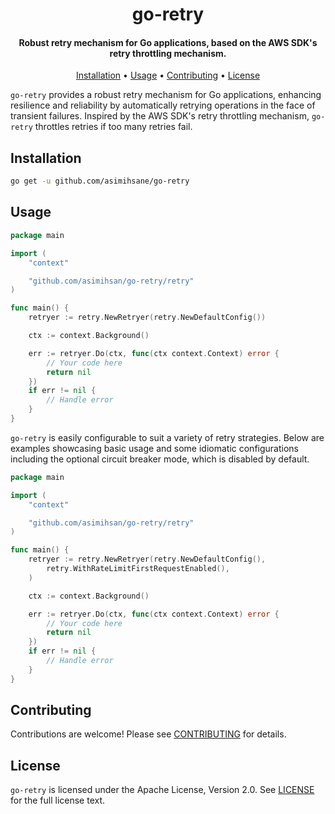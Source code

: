 <h1 align="center">
  go-retry
</h1>

<h4 align="center">Robust retry mechanism for Go applications, based on the AWS SDK's retry throttling mechanism.</h4>

<p align="center">
  <a href="#installation">Installation</a> •
  <a href="#usage">Usage</a> •
  <a href="#contributing">Contributing</a> •
  <a href="#license">License</a>
</p>

`go-retry` provides a robust retry mechanism for Go applications, enhancing resilience and reliability by automatically
retrying operations in the face of transient failures. Inspired by the AWS SDK's retry throttling mechanism, `go-retry`
throttles retries if too many retries fail.

## Installation

```bash
go get -u github.com/asimihsane/go-retry
```

## Usage

```go
package main

import (
	"context"

	"github.com/asimihsan/go-retry/retry"
)

func main() {
	retryer := retry.NewRetryer(retry.NewDefaultConfig())

	ctx := context.Background()

	err := retryer.Do(ctx, func(ctx context.Context) error {
		// Your code here
		return nil
	})
	if err != nil {
		// Handle error
	}
}
```

`go-retry` is easily configurable to suit a variety of retry strategies. Below are examples showcasing basic usage and
some idiomatic configurations including the optional circuit breaker mode, which is disabled by default.

```go
package main

import (
	"context"

	"github.com/asimihsan/go-retry/retry"
)

func main() {
	retryer := retry.NewRetryer(retry.NewDefaultConfig(),
		retry.WithRateLimitFirstRequestEnabled(),
	)

	ctx := context.Background()

	err := retryer.Do(ctx, func(ctx context.Context) error {
		// Your code here
		return nil
	})
	if err != nil {
		// Handle error
	}
}
```

## Contributing

Contributions are welcome! Please see [CONTRIBUTING](CONTRIBUTING.md) for details.

## License

`go-retry` is licensed under the Apache License, Version 2.0. See [LICENSE](LICENSE) for the full license text.
